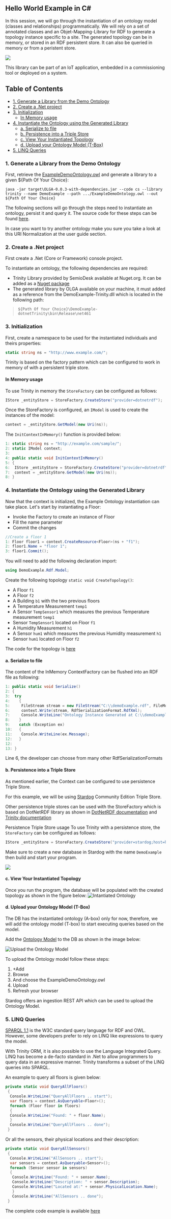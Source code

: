 ## Hello World Example in C#


In this session, we will go through the instantiation of an ontology model (classes and relationships) programmatically. 
We will rely on a set of annotated classes and an Objet-Mapping-Library for RDF to generate a topology instance specific to a site.
The generated topology can be in memory, or stored in an RDF persistent store. It can also be queried in memory or from a peristent store.

![](https://github.com/EcoStruxure/OLGA/blob/master/docs/figures/yourLibrary.png)

This library can be part of an IoT application, embedded in a commissioning tool or deployed on a system.

## Table of Contents
- [1. Generate a Library from the Demo Ontology](#1-generate-a-library-from-the-demo-ontology)
- [2. Create a .Net project](#2-create-a-net-project)
- [3. Initialization](#3-initialization)
  * [In Memory usage](#in-memory-usage)
- [4. Instantiate the Ontology using the Generated Library](#4-instantiate-the-ontology-using-the-generated-library)
  * [a. Serialize to file](#a-serialize-to-file)
  * [b. Persistence into a Triple Store](#b-persistence-into-a-triple-store)
  * [c. View Your Instantiated Topology](#c-view-your-instantiated-topology)
  * [d. Upload your Ontology Model (T-Box)](#d-upload-your-ontology-model--t-box-)
- [5. LINQ Queries](#5-linq-queries)

### 1. Generate a Library from the Demo Ontology
First, retrieve the [ExampleDemoOntology.owl](https://github.com/EcoStruxure/OLGA/blob/master/docs/example/ExampleDemoOntology.owl) and generate a library to a given ${Path Of Your Choice}:

```console
java -jar target\OLGA-0.0.3-with-dependencies.jar --code cs --library trinity --name DemoExample --path .../ExampleDemoOntology.owl --out ${Path Of Your Choice}
```

The following sections will go through the steps need to instantiate an ontology, persist it and query it.
The source code for these steps can be found [here](https://github.com/EcoStruxure/OLGA/blob/master/docs/example/DemoExample.zip).

In case you want to try another ontology make you sure you take a look at this URI Normalization at the user guide section.

### 2. Create a .Net project

First create a .Net (Core or Framework) console project.

To instantiate an ontology, the following dependencies are required:

* Trinity Library provided by SemioDesk available at Nuget.org. It can be added as a [Nuget package](https://www.nuget.org/packages/Semiodesk.Trinity)
* The generated library by OLGA available on your machine, it must added as a reference from the DemoExample-Trinity.dll which is located in the following path:

> `${Path Of Your Choice}\DemoExample-dotnetTrinity\bin\Release\net461`

### 3. Initialization

First, create a namespace to be used for the instantiated individuals and theirs properties:

```csharp 
static string ns = "http://www.example.com/";
```
Trinity is based on the factory pattern which can be configured to work in memory of with a persistent triple store.

#### In Memory usage
To use Trinity in memory the `StoreFactory` can be configured as follows:

```csharp 
IStore _entityStore = StoreFactory.CreateStore("provider=dotnetrdf"); 
```

Once the StoreFactory is configured, an `IModel` is used to create the instances of the model:

 ```csharp
 context = _entityStore.GetModel(new Uri(ns));
 ```

The `InitContextInMemory()` function is provided below:
```csharp
1: static string ns = "http://example.com/sample/";
2: static IModel context;
3:        
4: public static void InitContextInMemory()
5: {
6:  IStore _entityStore = StoreFactory.CreateStore("provider=dotnetrdf");
7:  context = _entityStore.GetModel(new Uri(ns));
8: }
```
 
### 4. Instantiate the Ontology using the Generated Library

Now that the context is initialized, the Example Ontology instantiation can take place. Let's start by instantiating a Floor:

* Invoke the Factory to create an instance of Floor
* Fill the name parameter
* Commit the changes

```csharp
//Create a floor 1
1: Floor floor1 = context.CreateResource<Floor>(ns + "f1");
2: floor1.Name = "floor 1";
3: floor1.Commit();
```

You will need to add the following declaration import:
```csharp
using DemoExample.Rdf.Model;
```

Create the following topology `static void CreateTopology()`:
* A Floor `f1`
* A Floor `f2`
* A Building `b1` with the two previous floors
* A Temperature Measurement `temp1`
* A Sensor `TempSensor1` which measures the previous Temperature measurement `temp1`
* Sensor `TempSensor1` located on Floor `f1`
* A Humidity Measurement `h1`
* A Sensor `hum1` which measures the previous Humidity measurement `h1`
* Sensor `hum1` located on Floor `f2`

The code for the topology is [here](https://github.com/EcoStruxure/OLGA/tree/master/docs/example/Program.cs)

#### a. Serialize to file

The content of the InMemory ContextFactory can be flushed into an RDF file as following:
```csharp
1: public static void Serialize()
2: {
3:  try
4:    {
5:     FileStream stream = new FileStream("C:\\demoExample.rdf", FileMode.Create);
6:     context.Write(stream, RdfSerializationFormat.RdfXml);
7:	   Console.WriteLine("Ontology Instance Generated at C:\\demoExample.rdf");
8:    }
9:    catch (Exception ex)
10:   {
11:    Console.WriteLine(ex.Message);
12:   }
12:
13: }
```        

Line 6, the developer can choose from many other RdfSerializationFormats

#### b. Persistence into a Triple Store

As mentioned earlier, the Context can be configured to use persistence Triple Store. 

For this example, we will be using [Stardog](https://www.stardog.com/) Community Edition Triple Store.

Other persistence triple stores can be used with the StoreFactory which is based on DotNetRDF library as shown in [DotNetRDF documentation](https://github.com/dotnetrdf/dotnetrdf/wiki/UserGuide-Triple-Store-Integration) and [Trinity documentation](https://bitbucket.org/semiodesk/trinity/wiki/FirstSteps)

Persistence Triple Store usage
To use Trinity with a persistence store, the `StoreFactory` can be configured as follows:

```csharp
IStore _entityStore = StoreFactory.CreateStore("provider=stardog;host=http://localhost:5820;uid=admin;pw=admin;sid=DemoExample");
```

Make sure to create a new database in Stardog with the name `DemoExample` then build and start your program.

![](https://github.com/EcoStruxure/OLGA/blob/master/docs/figures/stardogNewDB.png)

#### c. View Your Instantiated Topology
Once you run the program, the database will be populated with the created topology as shown in the figure below:
![Intantiated Ontology](https://github.com/EcoStruxure/OLGA/blob/master/docs/figures/OntologyInstanceInStardog.png)

#### d. Upload your Ontology Model (T-Box)

The DB has the instantiated ontology (A-box) only for now, therefore, we will add the ontology model (T-box) to start executing queries based on the model.

Add the [Ontology Model](https://github.com/EcoStruxure/OLGA/tree/master/docs/example/ExampleDemoOntology.owl) to the DB as shown in the image below:

![Upload the Ontology Model](https://github.com/EcoStruxure/OLGA/blob/master/docs/figures/addOntologyModel.png)

 To upload the Ontology model follow these steps:

1.	+Add
2.	Browse
3.	And choose the ExampleDemoOntology.owl
4.	Upload
5.	Refresh your browser

Stardog offers an ingestion REST API which can be used to upload the Ontology Model. 

### 5. LINQ Queries

[SPARQL 1.1](https://www.w3.org/TR/sparql11-query/) is the W3C standard query language for RDF and OWL. However, some developers prefer to rely on LINQ like expressions to query the model.

With Trinity ORM, it is also possible to use the Language Integrated Query. LINQ has become a de-facto standard in .Net to allow programmers to query data in an expressive manner. Trinity transforms a subset of the LINQ queries into SPARQL.

An example to query all floors is given below:
```csharp
private static void QueryAllFloors()
 {
  Console.WriteLine("QueryAllFloors .. start");
  var floors = context.AsQueryable<Floor>();
  foreach (Floor floor in floors)
  {
  Console.WriteLine("Found: " + floor.Name);
  }
  Console.WriteLine("QueryAllFloors .. done");
 }
```

Or all the sensors, their physical locations and their description:
```csharp
private static void QueryAllSensors()
 {
  Console.WriteLine("AllSensors .. start");
  var sensors = context.AsQueryable<Sensor>();
  foreach (Sensor sensor in sensors)
  {
   Console.WriteLine("Found: " + sensor.Name);
   Console.WriteLine("Description: " + sensor.Description);
   Console.WriteLine("Located at:" + sensor.PhysicalLocation.Name);
   }
   Console.WriteLine("AllSensors .. done");
 }
```

The complete code example is available [here](https://github.com/EcoStruxure/OLGA/tree/master/docs/example/DemoExample.zip)